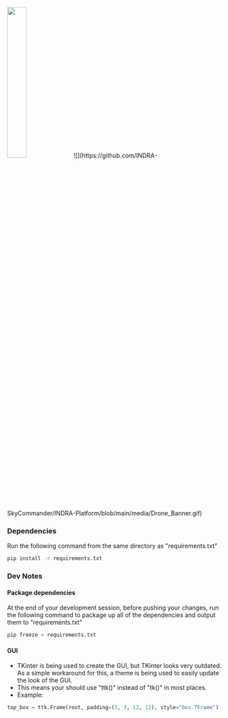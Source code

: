 
<!-- Banner GIF -->
<img src="media\Drone_Banner.gif" width=30% />
![](https://github.com/INDRA-SkyCommander/INDRA-Platform/blob/main/media/Drone_Banner.gif)

### Dependencies 
Run the following command from the same directory as "requirements.txt"
```bash
pip install -r requirements.txt
```

### Dev Notes

#### Package dependencies
At the end of your development session, before pushing your changes, run the following command to package up all of the dependencies and output them to "requirements.txt"
```bash
pip freeze > requirements.txt
```

#### GUI
* TKinter is being used to create the GUI, but TKinter looks very outdated. As a simple workaround for this, a theme is being used to easily update the look of the GUI. 
* This means your should use "ttk()" instead of "tk()" in most places.
* Example: 
```py
top_box = ttk.Frame(root, padding=(3, 3, 12, 12), style="box.TFrame")
```

